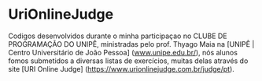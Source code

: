 # UriOnlineJudge
Codigos desenvolvidos durante o minha participaçao no CLUBE DE PROGRAMAÇÃO DO UNIPÊ, ministradas pelo prof. Thyago Maia na [UNIPÊ | Centro Universitário de João Pessoa] (www.unipe.edu.br/), nós alunos fomos submetidos a diversas listas de exercícios, muitas delas através do site [URI Online Judge] (https://www.urionlinejudge.com.br/judge/pt). 

 
